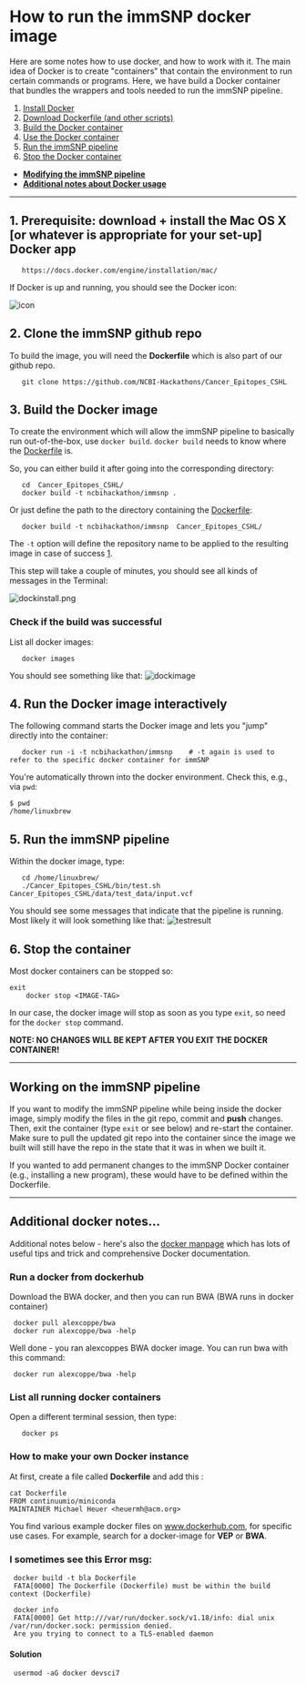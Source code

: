 How to run the immSNP docker image 
====================================

Here are some notes how to use docker, and how to work with it. 
The main idea of Docker is to create "containers" that contain the environment to run certain commands or programs. 
Here, we have build a Docker container that bundles the wrappers and tools needed to run the immSNP pipeline.

1. [Install Docker](#inst)
2. [Download Dockerfile (and other scripts)](#git)
3. [Build the Docker container](#build)
4. [Use the Docker container](#dock)
5. [Run the immSNP pipeline](#run)
6. [Stop the Docker container](#stop)

* __[Modifying the immSNP pipeline](#mod)__
* __[Additional notes about Docker usage](#add)__

---------------------------------------------------

## 1. Prerequisite: download + install the Mac OS X [or whatever is appropriate for your set-up] Docker app  <a name="inst"></a>

       https://docs.docker.com/engine/installation/mac/ 
       
If Docker is up and running, you should see the Docker icon:

![icon](https://github.com/NCBI-Hackathons/Cancer_Epitopes_CSHL/blob/master/doc/images/dockrun.png)

## 2. Clone the immSNP github repo <a name="git"></a>

To build the image, you will need the **Dockerfile** which is also part of our github repo. 

       git clone https://github.com/NCBI-Hackathons/Cancer_Epitopes_CSHL 

## 3. Build the Docker image <a name="build"></a>

To create the environment which will allow the immSNP pipeline to basically run out-of-the-box, use `docker build`.
`docker build` needs to know where the [Dockerfile](https://github.com/NCBI-Hackathons/Cancer_Epitopes_CSHL/blob/master/Dockerfile) is.

So, you can either build it after going into the corresponding directory:
 
       cd  Cancer_Epitopes_CSHL/
       docker build -t ncbihackathon/immsnp . 

Or just define the path to the directory containing the [Dockerfile](https://github.com/NCBI-Hackathons/Cancer_Epitopes_CSHL/blob/master/Dockerfile):

       docker build -t ncbihackathon/immsnp  Cancer_Epitopes_CSHL/

The `-t` option will define the repository name to be applied to the resulting image in case of success [1](https://www.mankier.com/1/docker-build). 

This step will take a couple of minutes, you should see all kinds of messages in the Terminal:

![dockinstall.png](https://github.com/NCBI-Hackathons/Cancer_Epitopes_CSHL/blob/master/doc/images/dockinstall.png)

### Check if the build was successful 

List all docker images: 

       docker images 
       
You should see something like that:
![dockimage](https://github.com/NCBI-Hackathons/Cancer_Epitopes_CSHL/blob/master/doc/images/dockresult.png)

## 4. Run the Docker image interactively <a name="dock"></a>

The following command starts the Docker image and lets you "jump" directly into the container: 

       docker run -i -t ncbihackathon/immsnp    # -t again is used to refer to the specific docker container for immSNP

You're automatically thrown into the docker environment.
Check this, e.g., via `pwd`:

	$ pwd
	/home/linuxbrew
	
## 5. Run the immSNP pipeline <a name="run"></a>

Within the docker image, type:

       cd /home/linuxbrew/
       ./Cancer_Epitopes_CSHL/bin/test.sh Cancer_Epitopes_CSHL/data/test_data/input.vcf

You should see some messages that indicate that the pipeline is running.
Most likely it will look something like that:
![testresult](https://github.com/NCBI-Hackathons/Cancer_Epitopes_CSHL/blob/master/doc/images/testresult.png)

## 6. Stop the container <a name="stop"></a>

Most docker containers can be stopped so:

	exit
      	docker stop <IMAGE-TAG>

In our case, the docker image will stop as soon as you type `exit`, so need for the `docker stop` command.

__NOTE: NO CHANGES WILL BE KEPT AFTER YOU EXIT THE DOCKER CONTAINER!__

---------------------------

## Working on the immSNP pipeline <a name="mod"></a>

If you want to modify the immSNP pipeline while being inside the docker image, simply modify the files in the git repo, commit and __push__ changes.
Then, exit the container (type `exit` or see below) and re-start the container.
Make sure to pull the updated git repo into the container since the image we built will still have the repo in the state that it was in when we built it.

If you wanted to add permanent changes to the immSNP Docker container (e.g., installing a new program), these would have to be defined within the Dockerfile.

------------------------------------------------------------------------------

## Additional docker notes... <a name="add"></a>

Additional notes below - here's also the [docker manpage](https://www.mankier.com/1/docker) which has lots of useful tips and trick and comprehensive Docker documentation. 

### Run a docker from dockerhub 

Download the BWA docker, and then you can run BWA (BWA runs in docker container) 

     docker pull alexcoppe/bwa  
     docker run alexcoppe/bwa -help

Well done - you ran alexcoppes BWA docker image. You can run bwa with this command:  

     docker run alexcoppe/bwa -help

### List all running docker containers 

Open a different terminal session, then type:

       docker ps 


### How to make your own Docker instance 

At first, create a file called **Dockerfile** and add this : 

	cat Dockerfile 
	FROM continuumio/miniconda
	MAINTAINER Michael Heuer <heuermh@acm.org>

You find various example docker files on www.dockerhub.com, for specific use cases.
For example, search for a docker-image for **VEP** or **BWA**.

### I sometimes see this Error msg: 

     docker build -t bla Dockerfile
     FATA[0000] The Dockerfile (Dockerfile) must be within the build context (Dockerfile)

     docker info 
     FATA[0000] Get http:///var/run/docker.sock/v1.18/info: dial unix /var/run/docker.sock: permission denied. 
     Are you trying to connect to a TLS-enabled daemon

#### Solution  

	 usermod -aG docker devsci7
           
